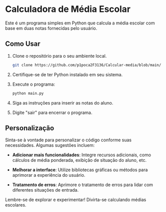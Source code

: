 # Calculadora de Média Escolar

Este é um programa simples em Python que calcula a média escolar com base em duas notas fornecidas pelo usuário.

## Como Usar

1. Clone o repositório para o seu ambiente local.

    ```bash
    git clone https://github.com/p1poca2F3136/Calcular-media/blob/main/main.py
    ```

2. Certifique-se de ter Python instalado em seu sistema.

3. Execute o programa:

    ```bash
    python main.py
    ```

4. Siga as instruções para inserir as notas do aluno.

5. Digite "sair" para encerrar o programa.

## Personalização

Sinta-se à vontade para personalizar o código conforme suas necessidades. Algumas sugestões incluem:

- **Adicionar mais funcionalidades**: Integre recursos adicionais, como cálculos de média ponderada, exibição de situação do aluno, etc.

- **Melhorar a interface**: Utilize bibliotecas gráficas ou métodos para aprimorar a experiência do usuário.

- **Tratamento de erros**: Aprimore o tratamento de erros para lidar com diferentes situações de entrada.

Lembre-se de explorar e experimentar! Divirta-se calculando médias escolares.